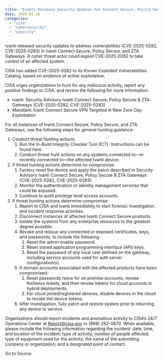 ```yaml
---
title: "Ivanti Releases Security Updates for Connect Secure, Policy Secure, and ZTA Gateways"
date: 2025-01-10
categories: 
  - "cisa"
  - "cybersecurity"
  - "security"
---
```


Ivanti released security updates to address vulnerabilities (CVE-2025-0282, CVE-2025-0283) in Ivanti Connect Secure, Policy Secure, and ZTA Gateways. A cyber threat actor could exploit CVE-2025-0282 to take control of an affected system.  
  
CISA has added CVE-2025-0282 to its Known Exploited Vulnerabilities Catalog, based on evidence of active exploitation.

CISA urges organizations to hunt for any malicious activity, report any positive findings to CISA, and review the following for more information:

- Ivanti: Security Advisory Ivanti Connect Secure, Policy Secure & ZTA Gateways (CVE-2025-0282, CVE-2025-0283)
- Mandiant: Ivanti Connect Secure VPN Targeted in New Zero-Day Exploitation

  
For all instances of Ivanti Connect Secure, Policy Secure, and ZTA Gateways, see the following steps for general hunting guidance:

1. Conduct threat hunting actions:  
    1. Run the In-Build Integrity Checker Tool (ICT). Instructions can be found here. 
    2. Conduct threat hunt actions on any systems connected to—or recently connected to—the affected Ivanti device.  
2. If threat hunting actions determine no compromise: 
    1. Factory reset the device and apply the patch described in Security Advisory Ivanti Connect Secure, Policy Secure & ZTA Gateways (CVE-2025-0282, CVE-2025-0283). 
    2. Monitor the authentication or identity management services that could be exposed. 
    3. Continue to audit privilege level access accounts. 
3. If threat hunting actions determine compromise: 
    1. Report to CISA and Ivanti immediately to start forensic investigation and incident response activities.  
    2. Disconnect instances of affected Ivanti Connect Secure products.  
    3. Isolate the systems from any enterprise resources to the greatest degree possible. 
    4. Revoke and reissue any connected or exposed certificates, keys, and passwords, to include the following: 
        1. Reset the admin enable password. 
        2. Reset stored application programming interface (API) keys. 
        3. Reset the password of any local user defined on the gateway, including service accounts used for auth server configuration(s).  
    5. If domain accounts associated with the affected products have been compromised: 
        1. Reset passwords twice for on premise accounts, revoke Kerberos tickets, and then revoke tokens for cloud accounts in hybrid deployments. 
        2. For cloud joined/registered devices, disable devices in the cloud to revoke the device tokens.
    6. After investigation, fully patch and restore system prior to returning any device to service.

Organizations should report incidents and anomalous activity to CISA’s 24/7 Operations Center at Report@cisa.gov or (888) 282-0870. When available, please include the following information regarding the incident: date, time, and location of the incident; type of activity; number of people affected; type of equipment used for the activity; the name of the submitting company or organization; and a designated point of contact.

Go to Source
